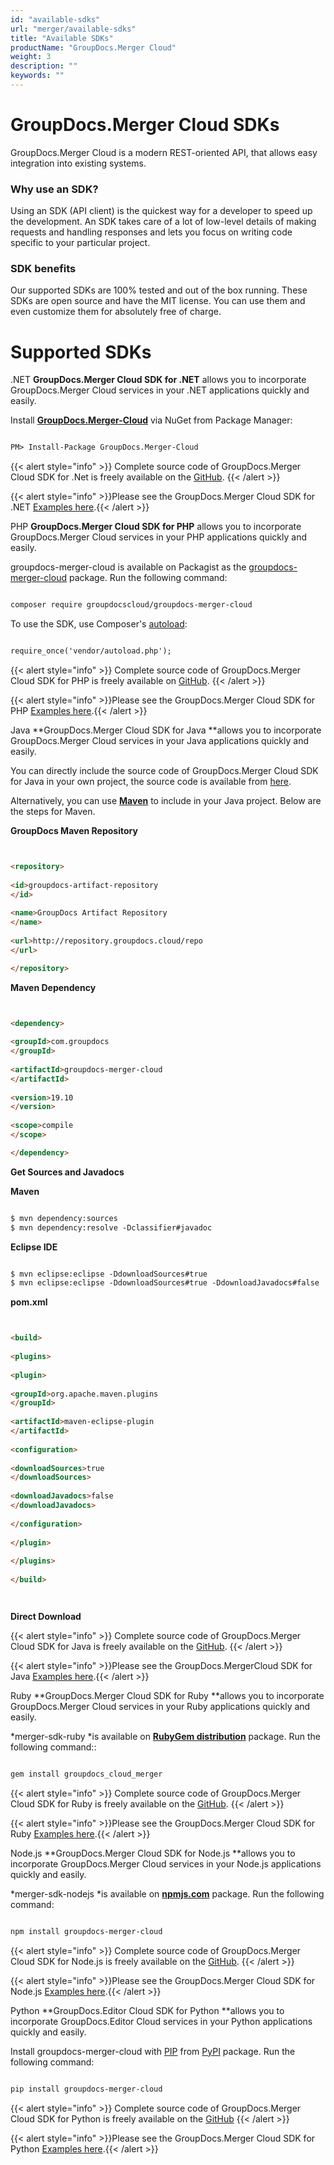 ```yaml
---
id: "available-sdks"
url: "merger/available-sdks"
title: "Available SDKs"
productName: "GroupDocs.Merger Cloud"
weight: 3
description: ""
keywords: ""
---
```


 






# GroupDocs.Merger Cloud SDKs #

GroupDocs.Merger Cloud is a modern REST-oriented API, that allows easy integration into existing systems.

### Why use an SDK? ###

Using an SDK (API client) is the quickest way for a developer to speed up the development. An SDK takes care of a lot of low-level details of making requests and handling responses and lets you focus on writing code specific to your particular project.

### SDK benefits ###

Our supported SDKs are 100% tested and out of the box running. These SDKs are open source and have the MIT license. You can use them and even customize them for absolutely free of charge.

# Supported SDKs #


 .NET
**GroupDocs.Merger Cloud SDK for .NET** allows you to incorporate GroupDocs.Merger Cloud services in your .NET applications quickly and easily.

Install **[GroupDocs.Merger-Cloud](https://www.nuget.org/packages/GroupDocs.Merger-Cloud/)** via NuGet from Package Manager:

```html 

PM> Install-Package GroupDocs.Merger-Cloud


 ```

{{< alert style="info" >}}
Complete source code of GroupDocs.Merger Cloud SDK for .Net is freely available on the [GitHub](https://github.com/groupdocs-merger-cloud/groupdocs-merger-cloud-dotnet).
{{< /alert >}}

{{< alert style="info" >}}Please see the GroupDocs.Merger Cloud SDK for .NET [Examples here](https://github.com/groupdocs-merger-cloud/groupdocs-merger-cloud-dotnet-samples/tree/master/Examples).{{< /alert >}}


 PHP
**GroupDocs.Merger Cloud SDK for PHP** allows you to incorporate GroupDocs.Merger Cloud services in your PHP applications quickly and easily.

groupdocs-merger-cloud is available on Packagist as the [groupdocs-merger-cloud](https://packagist.org/packages/groupdocscloud/groupdocs-merger-cloud) package. Run the following command:

```html 

composer require groupdocscloud/groupdocs-merger-cloud

 ```

To use the SDK, use Composer's [autoload](https://getcomposer.org/doc/00-intro.md#autoloading):

```html 

require_once('vendor/autoload.php');

 ```

{{< alert style="info" >}}
Complete source code of GroupDocs.Merger Cloud SDK for PHP is freely available on [GitHub](https://github.com/groupdocs-merger-cloud/groupdocs-merger-cloud-php).
{{< /alert >}}

{{< alert style="info" >}}Please see the GroupDocs.Merger Cloud SDK for PHP [Examples here](https://github.com/groupdocs-merger-cloud/groupdocs-merger-cloud-php/tree/master/tests/GroupDocs/Merger/ApiTests).{{< /alert >}}


 Java
**GroupDocs.Merger Cloud SDK for Java **allows you to incorporate GroupDocs.Merger Cloud services in your Java applications quickly and easily.

You can directly include the source code of GroupDocs.Merger Cloud SDK for Java in your own project, the source code is available from [here](https://github.com/groupdocs-merger-cloud/groupdocs-merger-cloud-java).

Alternatively, you can use **[Maven](https://repository.groupdocs.cloud/webapp/#/artifacts/browse/tree/General/repo/com/groupdocs/groupdocs-merger-cloud)** to include in your Java project. Below are the steps for Maven.

**GroupDocs Maven Repository**

```html 


<repository>
    
<id>groupdocs-artifact-repository
</id>
    
<name>GroupDocs Artifact Repository
</name>
    
<url>http://repository.groupdocs.cloud/repo
</url>

</repository>


 ```

**Maven Dependency**

```html 


<dependency>
    
<groupId>com.groupdocs
</groupId>
    
<artifactId>groupdocs-merger-cloud
</artifactId>
    
<version>19.10
</version>
    
<scope>compile
</scope>

</dependency>


 ```

**Get Sources and Javadocs**

**Maven**

```html 

$ mvn dependency:sources
$ mvn dependency:resolve -Dclassifier#javadoc


 ```

**Eclipse IDE**

```html 

$ mvn eclipse:eclipse -DdownloadSources#true
$ mvn eclipse:eclipse -DdownloadSources#true -DdownloadJavadocs#false


 ```

**pom.xml**

```html 


<build>
  
<plugins>
    
<plugin>
      
<groupId>org.apache.maven.plugins
</groupId>
      
<artifactId>maven-eclipse-plugin
</artifactId>
      
<configuration>
          
<downloadSources>true
</downloadSources>
          
<downloadJavadocs>false
</downloadJavadocs>
      
</configuration>
    
</plugin>
  
</plugins>
 
</build>




 ```

**Direct Download**

{{< alert style="info" >}}
Complete source code of GroupDocs.Merger Cloud SDK for Java is freely available on the [GitHub](https://github.com/groupdocs-merger-cloud/groupdocs-merger-cloud-java).
{{< /alert >}}

{{< alert style="info" >}}Please see the GroupDocs.MergerCloud SDK for Java [Examples here](https://github.com/groupdocs-merger-cloud/groupdocs-merger-cloud-java/tree/master/src/test/java/com/groupdocs/cloud/merger/api).{{< /alert >}}


 Ruby
**GroupDocs.Merger Cloud SDK for Ruby **allows you to incorporate GroupDocs.Merger Cloud services in your Ruby applications quickly and easily.

*merger-sdk-ruby *is available on **[RubyGem distribution](https://rubygems.org/gems/groupdocs_merger_cloud)** package. Run the following command::

```html 

gem install groupdocs_cloud_merger 


 ```

{{< alert style="info" >}}
Complete source code of GroupDocs.Merger Cloud SDK for Ruby is freely available on the [GitHub](https://github.com/groupdocs-merger-cloud/groupdocs-merger-cloud-ruby).
{{< /alert >}}

{{< alert style="info" >}}Please see the GroupDocs.Merger Cloud SDK for Ruby [Examples here](https://github.com/groupdocs-merger-cloud/groupdocs-Merger-cloud-ruby/tree/master/test/api).{{< /alert >}}


 Node.js
**GroupDocs.Merger Cloud SDK for Node.js **allows you to incorporate GroupDocs.Merger Cloud services in your Node.js applications quickly and easily.

*merger-sdk-nodejs *is available on **[npmjs.com](https://www.npmjs.com/package/groupdocs-merger-cloud)** package. Run the following command:

```html 

npm install groupdocs-merger-cloud


 ```

{{< alert style="info" >}}
Complete source code of GroupDocs.Merger Cloud SDK for Node.js is freely available on the [GitHub](https://github.com/groupdocs-Merger-cloud/groupdocs-merger-cloud-node).
{{< /alert >}}

{{< alert style="info" >}}Please see the GroupDocs.Merger Cloud SDK for Node.js [Examples here](https://github.com/groupdocs-merger-cloud/groupdocs-merger-cloud-node-samples/tree/master/Examples).{{< /alert >}}


 Python
**GroupDocs.Editor Cloud SDK for Python **allows you to incorporate GroupDocs.Editor Cloud services in your Python applications quickly and easily.

Install groupdocs-merger-cloud with [PIP](https://pypi.org/project/pip/) from [PyPI](https://pypi.org/project/groupdocs-merger-cloud/) package. Run the following command:

```html 

pip install groupdocs-merger-cloud


 ```

{{< alert style="info" >}}
Complete source code of GroupDocs.Merger Cloud SDK for Python is freely available on the [GitHub](https://github.com/groupdocs-merger-cloud/groupdocs-merger-cloud-python)
{{< /alert >}}

{{< alert style="info" >}}Please see the GroupDocs.Merger Cloud SDK for Python [Examples here](https://github.com/groupdocs-merger-cloud/groupdocs-merger-cloud-python/tree/master/test/apis).{{< /alert >}}

